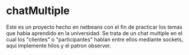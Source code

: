# chatMultiple

Este es un proyecto hecho en netbeans con el fin de practicar los temas que habia aprendido en la universidad.
Se trata de un chat multiple en el cual los "clientes" o "participantes" hablan entre ellos mediante sockets, aqui implemente hilos y el patron observer.
